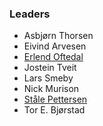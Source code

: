 ### Leaders

* Asbjørn Thorsen
* Eivind Arvesen
* [Erlend Oftedal](mailto:erlend.oftedal@owasp.org)
* Jostein Tveit
* Lars Smeby
* Nick Murison
* [Ståle Pettersen](mailto:ståle.pettersen@owasp.org)
* Tor E. Bjørstad
